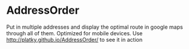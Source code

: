 # AddressOrder
Put in multiple addresses and display the optimal route in google maps through all of them. Optimized for mobile devices.
Use http://platky.github.io/AddressOrder/ to see it in action